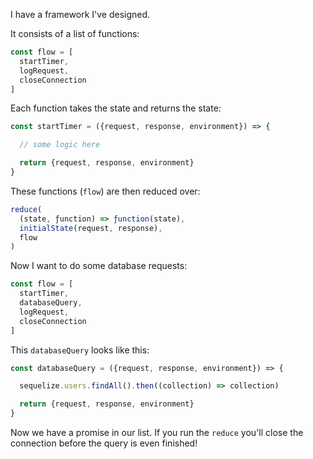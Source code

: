 I have a framework I've designed.

It consists of a list of functions:

``` javascript
const flow = [
  startTimer,
  logRequest,
  closeConnection
]
```

Each function takes the state and returns the state:

``` javascript
const startTimer = ({request, response, environment}) => {

  // some logic here

  return {request, response, environment}
}
```

These functions (`flow`) are then reduced over:

``` javascript
reduce(
  (state, ƒunction) => ƒunction(state),
  initialState(request, response),
  flow
)
```

Now I want to do some database requests:

``` javascript
const flow = [
  startTimer,
  databaseQuery,
  logRequest,
  closeConnection
]
```

This `databaseQuery` looks like this:

``` javascript
const databaseQuery = ({request, response, environment}) => {

  sequelize.users.findAll().then((collection) => collection)

  return {request, response, environment}
}
```

Now we have a promise in our list. If you run the `reduce` you'll close the connection before the query is even finished!
